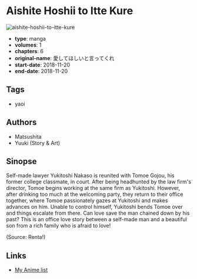 # Aishite Hoshii to Itte Kure

![aishite-hoshii-to-itte-kure](https://cdn.myanimelist.net/images/manga/1/239137.jpg)

-   **type**: manga
-   **volumes**: 1
-   **chapters**: 6
-   **original-name**: 愛してほしいと言ってくれ
-   **start-date**: 2018-11-20
-   **end-date**: 2018-11-20

## Tags

-   yaoi

## Authors

-   Matsushita
-   Yuuki (Story & Art)

## Sinopse

Self-made lawyer Yukitoshi Nakaso is reunited with Tomoe Gojou, his former college classmate, in court. After being headhunted by the law firm's director, Tomoe begins working at the same firm as Yukitoshi. However, after drinking too much at the welcoming party, they return to their office together, where Tomoe passionately gazes at Yukitoshi and makes advances on him. Unable to control himself, Yukitoshi bends Tomoe over and things escalate from there. Can love save the man chained down by his past? This is an office love story between a self-made man and a beautiful son from a rich family who is afraid to love!

(Source: Renta!)

## Links

-   [My Anime list](https://myanimelist.net/manga/132284/Aishite_Hoshii_to_Itte_Kure)
